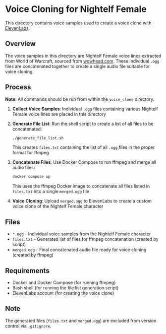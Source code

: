 # Voice Cloning for Nightelf Female

This directory contains voice samples used to create a voice clone with [ElevenLabs](https://elevenlabs.io/).

## Overview

The voice samples in this directory are Nightelf Female voice lines extracted from World of Warcraft, sourced from [wowhead.com](https://www.wowhead.com/). These individual `.ogg` files are concatenated together to create a single audio file suitable for voice cloning.

## Process

**Note**: All commands should be run from within the `voice_clone` directory.

1. **Collect Voice Samples**: Individual `.ogg` files containing various Nightelf Female voice lines are placed in this directory

2. **Generate File List**: Run the shell script to create a list of all files to be concatenated:
   ```bash
   ./generate_file_list.sh
   ```
   This creates `files.txt` containing the list of all `.ogg` files in the proper format for ffmpeg

3. **Concatenate Files**: Use Docker Compose to run ffmpeg and merge all audio files:
   ```bash
   docker compose up
   ```
   This uses the ffmpeg Docker image to concatenate all files listed in `files.txt` into a single `merged.ogg` file

4. **Voice Cloning**: Upload `merged.ogg` to ElevenLabs to create a custom voice clone of the Nightelf Female character

## Files

- `*.ogg` - Individual voice samples from the Nightelf Female character
- `files.txt` - Generated list of files for ffmpeg concatenation (created by script)
- `merged.ogg` - Final concatenated audio file ready for voice cloning (created by ffmpeg)

## Requirements

- Docker and Docker Compose (for running ffmpeg)
- Bash shell (for running the file list generation script)
- ElevenLabs account (for creating the voice clone)

## Note

The generated files (`files.txt` and `merged.ogg`) are excluded from version control via `.gitignore`.
